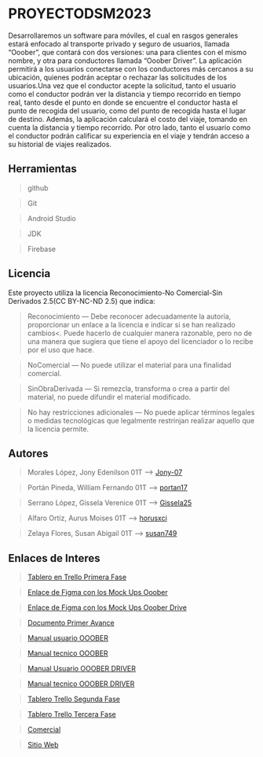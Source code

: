 # PROYECTODSM2023
Desarrollaremos un software para móviles, el cual en rasgos generales estará enfocado al transporte privado y seguro de usuarios, llamada “Ooober”, que contará con dos versiones: una para clientes con el mismo nombre, y otra para conductores llamada “Ooober Driver”.
La aplicación permitirá a los usuarios conectarse con los conductores más cercanos a su ubicación, quienes podrán aceptar o rechazar las solicitudes de los usuarios.Una vez que el conductor acepte la solicitud, tanto el usuario como el conductor podrán ver la distancia y tiempo recorrido en tiempo real, tanto desde el punto en donde se encuentre el conductor hasta el punto de recogida del usuario, como del punto de recogida hasta el lugar de destino. Además, la aplicación calculará el costo del viaje, tomando en cuenta la distancia y tiempo recorrido.
Por otro lado, tanto el usuario como el conductor podrán calificar su experiencia en el viaje y tendrán acceso  a su historial de viajes realizados.

## Herramientas

>github

>Git

>Android Studio

>JDK

>Firebase

## Licencia

Este proyecto utiliza la licencia Reconocimiento-No Comercial-Sin Derivados 2.5(CC BY-NC-ND 2.5) que indica:

>Reconocimiento — Debe reconocer adecuadamente la autoría, proporcionar un enlace a la licencia e indicar si se han realizado cambios<. Puede hacerlo de cualquier manera razonable, pero no de una manera que sugiera que tiene el apoyo del licenciador o lo recibe por el uso que hace.

>NoComercial — No puede utilizar el material para una finalidad comercial.

>SinObraDerivada — Si remezcla, transforma o crea a partir del material, no puede difundir el material modificado.

>No hay restricciones adicionales — No puede aplicar términos legales o medidas tecnológicas que legalmente restrinjan realizar aquello que la licencia permite.

## Autores

>Morales López, Jony Edenilson 01T --> [Jony-07](https://github.com/Jony-07)

>Portán Pineda, William Fernando 01T --> [portan17](https://github.com/portan17)

>Serrano López, Gissela Verenice 01T --> [Gissela25](https://github.com/Gissela25)

>Alfaro Ortiz, Aurus Moises 01T --> [horusxci](https://github.com/horusxci)

>Zelaya Flores, Susan Abigail 01T --> [susan749](https://github.com/susan749)

## Enlaces de Interes

> [Tablero en Trello Primera Fase](https://trello.com/invite/b/nqQe1tMi/ATTI8c9a92e37d09fd6bd6c3993fe9c5e66074F699F3/primera-fase)

> [Enlace de Figma con los Mock Ups Ooober](https://www.figma.com/proto/d5modQM7hS3zCsyasHf4Ph/Untitled?page-id=0%3A1&node-id=47%3A82&viewport=-1955%2C296%2C0.65&scaling=scale-down)

> [Enlace de Figma con los Mock Ups Ooober Drive](https://www.figma.com/file/d5modQM7hS3zCsyasHf4Ph/Untitled?node-id=3%3A28&t=aO9oDKsQCt5endiM-1)

> [Documento Primer Avance](https://drive.google.com/file/d/1E_lgPc7cNiLXpOvKuuJ0yXaOEGhIrH6T/view?usp=sharing)

>[Manual usuario OOOBER](https://drive.google.com/file/d/1N-r338nDdCO1riPEAzcq07b9Hds-Pzgd/view?usp=sharing)

>[Manual tecnico OOOBER](https://drive.google.com/file/d/1wdD1lYXr7ILvGMeJ0hCq0ZUcGPXStjfE/view?usp=sharing)

>[Manual Usuario OOOBER DRIVER](https://drive.google.com/file/d/158OjoMsmGrRsqeCtxXhbzY8QhelvpvjT/view?usp=sharing)

>[Manual tecnico OOOBER DRIVER](https://drive.google.com/file/d/1f37W6omHXg24HBCZvRPOa1yszZYbCcZe/view?usp=sharing)

>[Tablero Trello Segunda Fase](https://trello.com/invite/b/l4YYgLjv/ATTI4231982b5b8e32dd3bd595213c07abe220E83DF0/segunda-fase)

>[Tablero Trello Tercera Fase](https://trello.com/invite/b/M6SGZ4Xe/ATTId85bf2f0addb3762bb34db0b6a15366269010D7A/tercera-fase)

>[Comercial](https://www.youtube.com/watch?v=mdb6uA-96-U)

>[Sitio Web](https://gissela25.github.io/SmartIdea/index.html)
